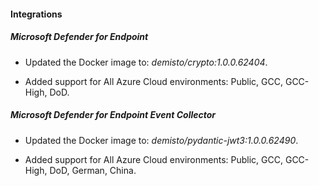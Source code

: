 #### Integrations

##### Microsoft Defender for Endpoint

- Updated the Docker image to: *demisto/crypto:1.0.0.62404*.

- Added support for All Azure Cloud environments: Public, GCC, GCC-High, DoD. 


##### Microsoft Defender for Endpoint Event Collector

- Updated the Docker image to: *demisto/pydantic-jwt3:1.0.0.62490*.

- Added support for All Azure Cloud environments: Public, GCC, GCC-High, DoD, German, China. 

